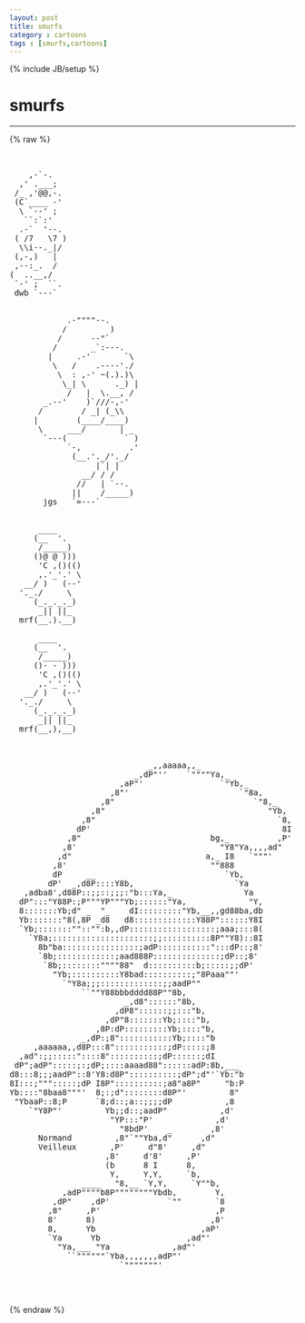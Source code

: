 ```yaml
---
layout: post
title: smurfs
category : cartoons
tags : [smurfs,cartoons]
---
```

{% include JB/setup %}
# smurfs
---
{% raw %}
<pre>


    ,-`-.
  ,&#039; .___;
 /_ ,&#039;@@,-. 
 (C`____ -&#039;
  \ `--&#039; ;
   ``:`:&#039;
  .-`  &#039;--.
 ( /7   \7 )
  \\i--._|/
 (,-,)   |
 ,--:_.  /
(  ..__,/
 `-&#039; ;  ``.
 dwb `---`


            .-&quot;&quot;&quot;&quot;--.
           /         )
          /      --&quot;`
         /       _`:---.
        |     .-&#039;       `\
         \   /    .----&#039;./
          \  : ,-&#039; ~(.).)\
           \_| \      ._) |
            /   |  \.__, /
       _.--&#039;    )`///-,-&#039;
      /        / _| (_\\
     |        (____/____)
      \     ___/       | _
       `---(            ` )
            `-,          .&#039;
             (__.&#039;._/&#039;._/
                  |`| |
               __/ / /
              //   | `--.
             ||    /_____)
       jgs   `=---`


      ____
     (__  &#039;.
      /_____)
     ()@ @ )))
      &#039;C ,()(()
      ,.&#039;_&#039;.&#039; \
   __/ )   (--&#039;
  &#039;._./     \
     (_._._._)
      _|| ||_
  mrf(__.).__)

      ____
     (__  &#039;.
      /_____)
     ()- - )))
      &#039;C ,()(()
      ,.&#039;_&#039;.&#039; \
   __/ )   (--&#039;
  &#039;._./     \
     (_._._._)
      _|| ||_
  mrf(__,),__)



                             _,,aaaaa,,_
                          _,dP&quot;&#039;&#039;    `&quot;&quot;&quot;&quot;Ya,_
                       ,aP&quot;&#039;                `&quot;Yb,_
                     ,8&quot;&#039;                       `&quot;8a,
                   ,8&quot;                             `&quot;8,_
                 ,8&quot;                                  &quot;Yb,
               ,8&quot;                                      `8,
              dP&#039;                                        8I
            ,8&quot;                           bg,_          ,P&#039;
           ,8&#039;                              &quot;Y8&quot;Ya,,,,ad&quot;
          ,d&quot;                            a,_ I8   `&quot;&quot;&quot;&#039;
         ,8&#039;                              &quot;&quot;888
         dP     __                           `Yb,
        dP&#039;  _,d8P::::Y8b,                     `Ya
   ,adba8&#039;,d88P::;;::;;;:&quot;b:::Ya,_               Ya
  dP&quot;:::&quot;Y88P:;P&quot;&quot;&quot;YP&quot;&quot;&quot;Yb;::::::&quot;Ya,             &quot;Y,
  8:::::::Yb;d&quot; _  &quot;_    dI:::::::::&quot;Yb,__,,gd88ba,db
  Yb:::::::&quot;8(,8P _d8   d8:::::::::::::Y88P&quot;::::::Y8I
  `Yb;:::::::&quot;&quot;::&quot;&quot;:b,,dP::::::::::::::::::;aaa;:::8(
    `Y8a;:::::::::::::::::::::;;::::::::::8P&quot;&quot;Y8)::8I
      8b&quot;ba::::::::::::::::;adP:::::::::::&quot;:::dP::;8&#039;
      `8b;::::::::::::;aad888P::::::::::::::;dP::;8&#039;
       `8b;::::::::&quot;&quot;&quot;&quot;88&quot;  d::::::::::b;:::::;;dP&#039;
         &quot;Yb;::::::::::Y8bad::::::::::;&quot;8Paaa&quot;&quot;&#039;
           `&quot;Y8a;;;:::::::::::::;;aadP&quot;&quot;
               ``&quot;&quot;Y88bbbdddd88P&quot;&quot;8b,
                        _,d8&quot;::::::&quot;8b,
                      ,dP8&quot;::::::;;:::&quot;b,
                    ,dP&quot;8:::::::Yb;::::&quot;b,
                  ,8P:dP:::::::::Yb;::::&quot;b,
               _,dP:;8&quot;:::::::::::Yb;::::&quot;b
     ,aaaaaa,,d8P:::8&quot;:::::::::::;dP:::::;8
  ,ad&quot;:;;:::::&quot;::::8&quot;::::::::::;dP::::::;dI
 dP&quot;;adP&quot;:::::;:;dP;::::aaaad88&quot;::::::adP:8b,___
d8:::8;;;aadP&quot;::8&#039;Y8:d8P&quot;::::::::::;dP&quot;;d&quot;&#039;`Yb:&quot;b
8I:::;&quot;&quot;&quot;:::::;dP I8P&quot;::::::::::;a8&quot;a8P&quot;     &quot;b:P
Yb::::&quot;8baa8&quot;&quot;&quot;&#039;  8;:;d&quot;::::::::d8P&quot;&#039;         8&quot;
 &quot;YbaaP::8;P      `8;d::;a::;;;;dP           ,8
    `&quot;Y8P&quot;&#039;         Yb;;d::;aadP&quot;           ,d&#039;
                     &quot;YP:::&quot;P&#039;             ,d&#039;
                       &quot;8bdP&#039;    _        ,8&#039;
      Normand         ,8&quot;`&quot;&quot;Yba,d&quot;      ,d&quot;
      Veilleux       ,P&#039;     d&quot;8&#039;     ,d&quot;
                    ,8&#039;     d&#039;8&#039;     ,P&#039;
                    (b      8 I      8,
                     Y,     Y,Y,     `b,
               ____   &quot;8,__ `Y,Y,     `Y&quot;&quot;b,
           ,adP&quot;&quot;&quot;&quot;b8P&quot;&quot;&quot;&quot;&quot;&quot;&quot;&quot;Ybdb,        Y,
         ,dP&quot;    ,dP&#039;            `&quot;&quot;       `8
        ,8&quot;     ,P&#039;                        ,P
        8&#039;      8)                        ,8&#039;
        8,      Yb                      ,aP&#039;
        `Ya      Yb                  ,ad&quot;&#039;
          &quot;Ya,___ &quot;Ya             ,ad&quot;&#039;
            ``&quot;&quot;&quot;&quot;&quot;&quot;`Yba,,,,,,,adP&quot;&#039;
                       `&quot;&quot;&quot;&quot;&quot;&quot;&quot;&#039;


 </pre>
{% endraw %}

